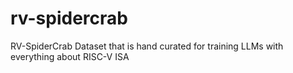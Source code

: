 # rv-spidercrab
RV-SpiderCrab Dataset that is hand curated for training LLMs with everything about RISC-V ISA
